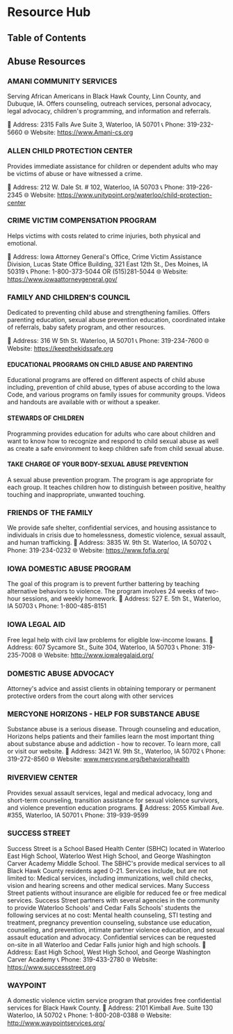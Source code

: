# Resource Hub

## Table of Contents

## Abuse Resources

### AMANI COMMUNITY SERVICES
Serving African Americans in Black Hawk County, Linn County, and Dubuque, IA.
Offers counseling, outreach services, personal advocacy, legal advocacy,
children's programming, and information and referrals.

📍 Address: 2315 Falls Ave Suite 3, Waterloo, IA 50701
📞 Phone: 319-232-5660
🌐 Website: https://www.Amani-cs.org 

### ALLEN CHILD PROTECTION CENTER
Provides immediate assistance for children or dependent adults who may be
victims of abuse or have witnessed a crime.

📍 Address: 212 W. Dale St. # 102, Waterloo, IA 50703
📞 Phone: 319-226-2345
🌐 Website: https://www.unitypoint.org/waterloo/child-protection-center

### CRIME VICTIM COMPENSATION PROGRAM
Helps victims with costs related to crime injuries, both physical and emotional.

📍 Address: Iowa Attorney General's Office, Crime Victim Assistance Division,
Lucas State Office Building, 321 East 12th St., Des Moines, IA 50319
📞 Phone: 1-800-373-5044 OR (515)281-5044
🌐 Website: https://www.iowaattorneygeneral.gov/ 

### FAMILY AND CHILDREN'S COUNCIL
Dedicated to preventing child abuse and strengthening families. Offers parenting
education, sexual abuse prevention education, coordinated intake of referrals,
baby safety program, and other resources.

📍 Address: 316 W 5th St. Waterloo, IA 50701
📞 Phone: 319-234-7600
🌐 Website: https://keepthekidssafe.org   

#### EDUCATIONAL PROGRAMS ON CHILD ABUSE AND PARENTING
Educational programs are offered on different aspects of child abuse including, prevention of child abuse, types of abuse according to the lowa Code, and various programs on family issues for community groups. Videos and handouts are available with or without a speaker.

#### STEWARDS OF CHILDREN
Programming provides education for adults who care about children and want to know how to recognize and respond to child sexual abuse as well as create a safe environment to keep children safe from child sexual abuse.

#### TAKE CHARGE OF YOUR BODY-SEXUAL ABUSE PREVENTION
A sexual abuse prevention program. The program is age appropriate for each group. It teaches children how to distinguish between positive, healthy touching and inappropriate, unwanted touching.

### FRIENDS OF THE FAMILY
We provide safe shelter, confidential services, and housing assistance to individuals in crisis due to homelessness, domestic violence, sexual assault, and human trafficking.
📍 Address: 3835 W. 9th St. Waterloo, IA 50702
📞 Phone: 319-234-0232
🌐 Website: https://www.fofia.org/

### IOWA DOMESTIC ABUSE PROGRAM
The goal of this program is to prevent further battering by teaching alternative behaviors to violence. The program involves 24 weeks of two-hour sessions, and weekly homework.
📍 Address: 527 E. 5th St., Waterloo, IA 50703
📞 Phone: 1-800-485-8151

### IOWA LEGAL AID
Free legal help with civil law problems for eligible low-income lowans.
📍 Address: 607 Sycamore St., Suite 304, Waterloo, IA 50703
📞 Phone: 319-235-7008
🌐 Website: http://www.iowalegalaid.org/

### DOMESTIC ABUSE ADVOCACY
Attorney's advice and assist clients in obtaining temporary or permanent protective orders from the court along with other services

### MERCYONE HORIZONS - HELP FOR SUBSTANCE ABUSE
Substance abuse is a serious disease. Through counseling and education,
Horizons helps patients and their families learn the most important thing about substance abuse and addiction - how to recover. To learn more, call or visit our website.
📍 Address: 3421 W. 9th St., Waterloo, IA 50702
📞 Phone: 319-272-8560
🌐 Website: www.mercyone.org/behavioralhealth

### RIVERVIEW CENTER
Provides sexual assault services, legal and medical advocacy, long and short-term counseling, transition assistance for sexual violence survivors, and violence prevention education programs.
📍 Address: 2055 Kimball Ave. #355, Waterloo, IA 50701
📞 Phone: 319-939-9599

### SUCCESS STREET
Success Street is a School Based Health Center (SBHC) located in Waterloo East High School, Waterloo West High School, and George Washington Carver Academy Middle School. The SBHC's provide medical services to all Black Hawk County residents aged 0-21. Services include, but are not limited to: Medical services, including immunizations, well child checks, vision and hearing screens and other medical services. Many Success Street patients without insurance are eligible for reduced fee or free medical services.
Success Street partners with several agencies in the community to provide Waterloo Schools' and Cedar Falls Schools' students the following services at no cost: Mental health counseling, STI testing and treatment, pregnancy prevention counseling, substance use education, counseling, and prevention, intimate partner violence education, and sexual assault education and advocacy. Confidential services can be requested on-site in all Waterloo and Cedar Falls junior high and high schools.
📍 Address: East High School, West High School, and George Washington Carver Academy 
📞 Phone: 319-433-2780
🌐 Website: https://www.successstreet.org

### WAYPOINT
A domestic violence victim service program that provides free confidential services for Black Hawk County.
📍 Address: 2101 Kimball Ave. Suite 130 Waterloo, IA 50702
📞 Phone: 1-800-208-0388
🌐 Website: http://www.waypointservices.org/

